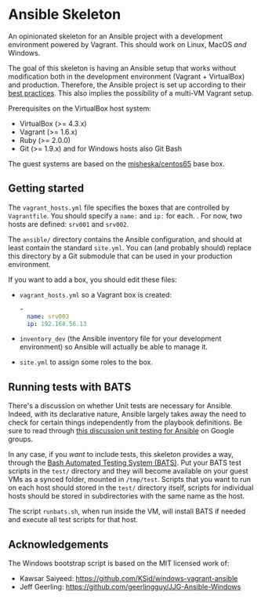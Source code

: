 # Ansible Skeleton

An opinionated skeleton for an Ansible project with a development environment
powered by Vagrant. This should work on Linux, MacOS *and* Windows.

The goal of this skeleton is having an Ansible setup that works without modification both in the development environment (Vagrant + VirtualBox) and production. Therefore, the Ansible project is set up according to their [best practices](http://docs.ansible.com/playbooks_best_practices.html). This also implies the possibility of a multi-VM Vagrant setup.

Prerequisites on the VirtualBox host system:

* VirtualBox (>= 4.3.x)
* Vagrant (>= 1.6.x)
* Ruby (>= 2.0.0)
* Git (>= 1.9.x) and for Windows hosts also Git Bash

The guest systems are based on the [misheska/centos65](https://vagrantcloud.com/misheska/centos65) base box.

## Getting started

The `vagrant_hosts.yml` file specifies the boxes that are controlled by `Vagrantfile`. You should specify a `name:` and `ip:` for each.  . For now, two hosts are defined: `srv001` and `srv002`.

The `ansible/` directory contains the Ansible configuration, and should at least contain the standard `site.yml`. You can (and probably should) replace this directory by a Git submodule that can be used in your production environment.

If you want to add a box, you should edit these files:

* `vagrant_hosts.yml` so a Vagrant box is created:

  ```yaml
  -
    name: srv003
    ip: 192.168.56.13
  ```

* `inventory_dev` (the Ansible inventory file for your development environment) so Ansible will actually be able to manage it.
* `site.yml` to assign some roles to the box.

## Running tests with BATS

There's a discussion on whether Unit tests are necessary for Ansible. Indeed, with its declarative nature, Ansible largely takes away the need to check for certain things independently from the playbook definitions. Be sure to read through [this discussion unit testing for Ansible](https://groups.google.com/forum/#!topic/ansible-project/7VhqDDtf6Js) on Google groups.

In any case, if you *want* to include tests, this skeleton provides a way, through the [Bash Automated Testing System (BATS)](https://github.com/sstephenson/bats). Put your BATS test scripts in the `test/` directory and they will become available on your guest VMs as a synced folder, mounted in `/tmp/test`. Scripts that you want to run on each host should stored in the `test/` directory itself, scripts for individual hosts should be stored in subdirectories with the same name as the host.

The script `runbats.sh`, when run inside the VM, will install BATS if needed and execute all test scripts for that host.

## Acknowledgements

The Windows bootstrap script is based on the MIT licensed work of:

* Kawsar Saiyeed: https://github.com/KSid/windows-vagrant-ansible
* Jeff Geerling: https://github.com/geerlingguy/JJG-Ansible-Windows


